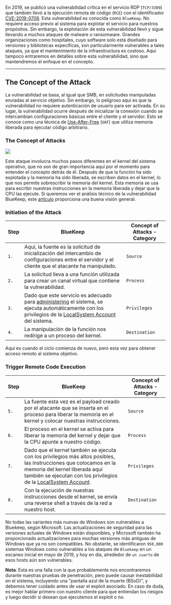 En 2019, se publicó una vulnerabilidad crítica en el servicio RDP (`TCP/3389`) que también llevó a la ejecución remota de código (`RCE`) con el identificador [CVE-2019-0708](https://msrc.microsoft.com/update-guide/vulnerability/CVE-2019-0708). Esta vulnerabilidad es conocida como `BlueKeep`. No requiere acceso previo al sistema para explotar el servicio para nuestros propósitos. Sin embargo, la explotación de esta vulnerabilidad llevó y sigue llevando a muchos ataques de malware o ransomware. Grandes organizaciones como hospitales, cuyo software solo está diseñado para versiones y bibliotecas específicas, son particularmente vulnerables a tales ataques, ya que el mantenimiento de la infraestructura es costoso. Aquí tampoco entraremos en detalles sobre esta vulnerabilidad, sino que mantendremos el enfoque en el concepto.

---

## The Concept of the Attack

La vulnerabilidad se basa, al igual que SMB, en solicitudes manipuladas enviadas al servicio objetivo. Sin embargo, lo peligroso aquí es que la vulnerabilidad no requiere autenticación de usuario para ser activada. En su lugar, la vulnerabilidad ocurre después de inicializar la conexión cuando se intercambian configuraciones básicas entre el cliente y el servidor. Esto se conoce como una técnica de [Use-After-Free](https://cwe.mitre.org/data/definitions/416.html) (`UAF`) que utiliza memoria liberada para ejecutar código arbitrario.

### The Concept of Attacks

![](https://academy.hackthebox.com/storage/modules/116/attack_concept2.png)

Este ataque involucra muchos pasos diferentes en el kernel del sistema operativo, que no son de gran importancia aquí por el momento para entender el concepto detrás de él. Después de que la función ha sido explotada y la memoria ha sido liberada, se escriben datos en el kernel, lo que nos permite sobrescribir la memoria del kernel. Esta memoria se usa para escribir nuestras instrucciones en la memoria liberada y dejar que la CPU las ejecute. Si queremos ver el análisis técnico de la vulnerabilidad BlueKeep, este [artículo](https://unit42.paloaltonetworks.com/exploitation-of-windows-cve-2019-0708-bluekeep-three-ways-to-write-data-into-the-kernel-with-rdp-pdu/) proporciona una buena visión general.

### Initiation of the Attack

|**Step**|**BlueKeep**|**Concept of Attacks - Category**|
|---|---|---|
|`1.`|Aquí, la fuente es la solicitud de inicialización del intercambio de configuraciones entre el servidor y el cliente que el atacante ha manipulado.|`Source`|
|`2.`|La solicitud lleva a una función utilizada para crear un canal virtual que contiene la vulnerabilidad.|`Process`|
|`3.`|Dado que este servicio es adecuado para [administering](https://docs.microsoft.com/en-us/windows/win32/ad/the-localsystem-account) el sistema, se ejecuta automáticamente con los privilegios de la [LocalSystem Account](https://docs.microsoft.com/en-us/windows/win32/ad/the-localsystem-account) del sistema.|`Privileges`|
|`4.`|La manipulación de la función nos redirige a un proceso del kernel.|`Destination`|

Aquí es cuando el ciclo comienza de nuevo, pero esta vez para obtener acceso remoto al sistema objetivo.

### Trigger Remote Code Execution

|**Step**|**BlueKeep**|**Concept of Attacks - Category**|
|---|---|---|
|`5.`|La fuente esta vez es el payload creado por el atacante que se inserta en el proceso para liberar la memoria en el kernel y colocar nuestras instrucciones.|`Source`|
|`6.`|El proceso en el kernel se activa para liberar la memoria del kernel y dejar que la CPU apunte a nuestro código.|`Process`|
|`7.`|Dado que el kernel también se ejecuta con los privilegios más altos posibles, las instrucciones que colocamos en la memoria del kernel liberada aquí también se ejecutan con los privilegios de la [LocalSystem Account](https://docs.microsoft.com/en-us/windows/win32/ad/the-localsystem-account).|`Privileges`|
|`8.`|Con la ejecución de nuestras instrucciones desde el kernel, se envía una reverse shell a través de la red a nuestro host.|`Destination`|

No todas las variantes más nuevas de Windows son vulnerables a Bluekeep, según Microsoft. Las actualizaciones de seguridad para las versiones actuales de Windows están disponibles, y Microsoft también ha proporcionado actualizaciones para muchas versiones más antiguas de Windows que ya no son compatibles. No obstante, se identificaron `950,000` sistemas Windows como vulnerables a los ataques de `Bluekeep` en un escaneo inicial en mayo de 2019, y hoy en día, alrededor de `un cuarto` de esos hosts aún son vulnerables.

**Nota**: Esta es una falla con la que probablemente nos encontraremos durante nuestras pruebas de penetración, pero puede causar inestabilidad en el sistema, incluyendo una "pantalla azul de la muerte (BSoD)", y debemos tener cuidado antes de usar el exploit asociado. En caso de duda, es mejor hablar primero con nuestro cliente para que entiendan los riesgos y luego decidir si desean que ejecutemos el exploit o no.